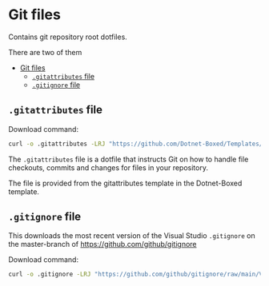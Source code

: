 # Git files

Contains git repository root dotfiles.

There are two of them

- [Git files](#git-files)
  - [`.gitattributes` file](#gitattributes-file)
  - [`.gitignore` file](#gitignore-file)

## `.gitattributes` file

Download command:

``` sh
curl -o .gitattributes -LRJ "https://github.com/Dotnet-Boxed/Templates/raw/main/Source/GitattributesTemplate/.gitattributes"
```

The `.gitattributes` file is a dotfile that instructs Git on how to handle file checkouts, commits and changes for files in your repository.

The file is provided from the gitattributes template in the Dotnet-Boxed template.

## `.gitignore` file

This downloads the most recent version of the Visual Studio `.gitignore` on the master-branch of https://github.com/github/gitignore

Download command:

``` sh
curl -o .gitignore -LRJ "https://github.com/github/gitignore/raw/main/VisualStudio.gitignore"
```
